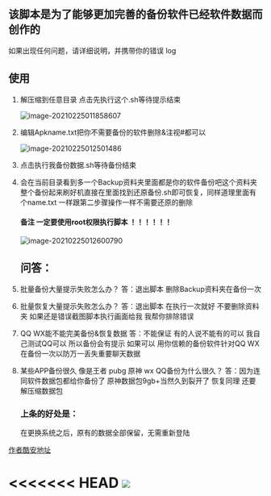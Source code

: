 ## 该脚本是为了能够更加完善的备份软件已经软件数据而创作的

如果出现任何问题，请详细说明，并携带你的错误 log

## 使用



1. 解压缩到任意目录 点击先执行这个.sh等待提示结束

   ![image-20210225011858607](https://github.com/chenaidairong/backup_script/blob/master/picture/image-20210225011858607.png)

2. 编辑Apkname.txt把你不需要备份的软件删除&注视#都可以

   ![image-20210225012501486](https://github.com/chenaidairong/backup_script/blob/master/picture/image-20210225012501486.png)

3. 点击执行我备份数据.sh等待备份结束

4. 会在当前目录看到多一个Backup资料夹里面都是你的软件备份吧这个资料夹整个备份起来刷好机直接在里面找到还原备份.sh即可恢复，同样道理里面有个name.txt 一样跟第二步骤操作一样不需要还原的删除

   #### 备注 一定要使用root权限执行脚本 ！！！！！！

   ![image-20210225012600790](https://github.com/chenaidairong/backup_script/blob/master/picture/image-20210225012600790.png)

   ## 问答：

5. 批量备份大量提示失败怎么办？
   答：退出脚本 删除Backup资料夹在备份一次

6. 批量恢复大量提示失败怎么办？
   答：退出脚本 在执行一次就好 不要删除资料夹
   如果还是错误截图脚本执行画面给我 我帮你排除错误

7. QQ WX能不能完美备份&恢复数据
   答：不能保证 有的人说不能有的可以 我自己测试QQ可以 所以备份会有提示 如果可以 用你信赖的备份软件针对QQ WX在备份一次以防万一丢失重要聊天数据

8. 某些APP备份很久 像是王者 pubg 原神 wx QQ备份为什么很久？
   答：因为连同软件数据包都给你备份了 原神数据包9gb+当然久到裂开了 恢复同理 还要解压缩数据包

   ### 上条的好处是：

   在更换系统之后，原有的数据全部保留，无需重新登陆

   

[作者酷安地址](http://www.coolapk.com/u/2277637)

<<<<<<< HEAD
![](https://avatars.githubusercontent.com/u/62833322?s=460&u=e349b67f15611011b1fee60102930f5df66e6d6e&v=4)
=======

